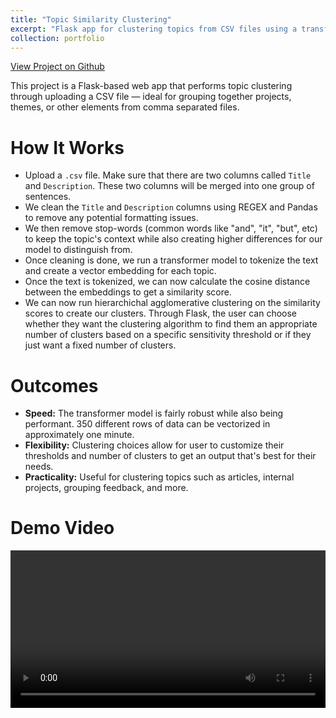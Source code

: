 ```yaml
---
title: "Topic Similarity Clustering"
excerpt: "Flask app for clustering topics from CSV files using a transformer architecture combined with hierarchichal clustering methods."
collection: portfolio
---
```


[View Project on Github](https://github.com/diogoviveiros/Topic-Similarity-Clustering)

This project is a Flask-based web app that performs topic clustering through uploading a CSV file — ideal for grouping together projects, themes, or other elements from comma separated files. 

# How It Works
- Upload a `.csv` file. Make sure that there are two columns called `Title` and `Description`. These two columns will be merged into one group of sentences.
- We clean the `Title` and `Description` columns using REGEX and Pandas to remove any potential formatting issues.
- We then remove stop-words (common words like "and", "it", "but", etc) to keep the topic's context while also creating higher differences for our model to distinguish from.
- Once cleaning is done, we run a transformer model to tokenize the text and create a vector embedding for each topic.
- Once the text is tokenized, we can now calculate the cosine distance between the embeddings to get a similarity score. 
- We can now run hierarchichal agglomerative clustering on the similarity scores to create our clusters. Through Flask, the user can choose whether they want the clustering algorithm to find them an appropriate number of clusters based on a specific sensitivity threshold or if they just want a fixed number of clusters.

# Outcomes
- **Speed:** The transformer model is fairly robust while also being performant. 350 different rows of data can be vectorized in approximately one minute.  
- **Flexibility:** Clustering choices allow for user to customize their thresholds and number of clusters to get an output that's best for their needs.
- **Practicality:** Useful for clustering topics such as articles, internal projects, grouping feedback, and more.

# Demo Video

<video width="100%" controls>
  <source src="/images/TopicClusteringDemo480.mp4" type="video/mp4">
  Your browser does not support the video tag.
</video>
